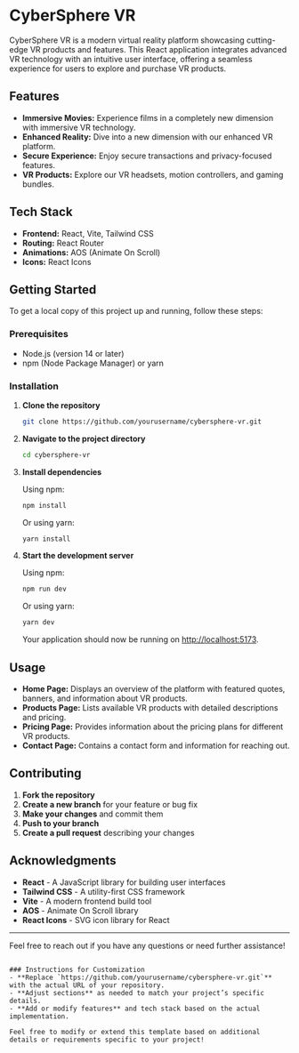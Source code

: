 # CyberSphere VR

CyberSphere VR is a modern virtual reality platform showcasing cutting-edge VR products and features. This React application integrates advanced VR technology with an intuitive user interface, offering a seamless experience for users to explore and purchase VR products.

## Features

- **Immersive Movies:** Experience films in a completely new dimension with immersive VR technology.
- **Enhanced Reality:** Dive into a new dimension with our enhanced VR platform.
- **Secure Experience:** Enjoy secure transactions and privacy-focused features.
- **VR Products:** Explore our VR headsets, motion controllers, and gaming bundles.

## Tech Stack

- **Frontend:** React, Vite, Tailwind CSS
- **Routing:** React Router
- **Animations:** AOS (Animate On Scroll)
- **Icons:** React Icons

## Getting Started

To get a local copy of this project up and running, follow these steps:

### Prerequisites

- Node.js (version 14 or later)
- npm (Node Package Manager) or yarn

### Installation

1. **Clone the repository**

   ```bash
   git clone https://github.com/yourusername/cybersphere-vr.git
   ```

2. **Navigate to the project directory**

   ```bash
   cd cybersphere-vr
   ```

3. **Install dependencies**

   Using npm:

   ```bash
   npm install
   ```

   Or using yarn:

   ```bash
   yarn install
   ```

4. **Start the development server**

   Using npm:

   ```bash
   npm run dev
   ```

   Or using yarn:

   ```bash
   yarn dev
   ```

   Your application should now be running on [http://localhost:5173](http://localhost:5173).

## Usage

- **Home Page:** Displays an overview of the platform with featured quotes, banners, and information about VR products.
- **Products Page:** Lists available VR products with detailed descriptions and pricing.
- **Pricing Page:** Provides information about the pricing plans for different VR products.
- **Contact Page:** Contains a contact form and information for reaching out.

## Contributing

1. **Fork the repository**
2. **Create a new branch** for your feature or bug fix
3. **Make your changes** and commit them
4. **Push to your branch**
5. **Create a pull request** describing your changes


## Acknowledgments

- **React** - A JavaScript library for building user interfaces
- **Tailwind CSS** - A utility-first CSS framework
- **Vite** - A modern frontend build tool
- **AOS** - Animate On Scroll library
- **React Icons** - SVG icon library for React

---

Feel free to reach out if you have any questions or need further assistance!

```

### Instructions for Customization
- **Replace `https://github.com/yourusername/cybersphere-vr.git`** with the actual URL of your repository.
- **Adjust sections** as needed to match your project’s specific details.
- **Add or modify features** and tech stack based on the actual implementation.

Feel free to modify or extend this template based on additional details or requirements specific to your project!
